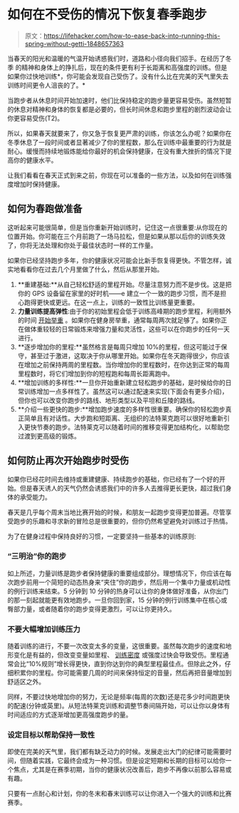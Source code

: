# 如何在不受伤的情况下恢复春季跑步

> 原文：<https://lifehacker.com/how-to-ease-back-into-running-this-spring-without-getti-1848657363>

当春天的阳光和温暖的气温开始诱惑我们时，道路和小径向我们招手。在经历了冬季 的精神和身体上的挣扎后，现在的条件更有利于长距离和高强度的训练。但是如果你过快地训练*，你可能会发现自己受伤了。没有什么比在完美的天气里失去训练时间更令人沮丧的了。*



当跑步者从休息时间开始加速时，他们比保持稳定的跑步量更容易受伤。虽然短暂的休息对精神和身体的恢复都是必要的，但长时间休息和跑步里程的剧烈波动会让你更容易受伤(T2)。

所以，如果春天就要来了，你又急于恢复更严肃的训练，你该怎么办呢？如果你在冬季休息了一段时间或者显著减少了你的里程数，那么在训练中最重要的行为就是耐心。缓慢而持续地锻炼能给你最好的机会保持健康，在没有重大挫折的情况下提高你的健康水平。

让我们看看在春天正式到来之前，你现在可以准备的一些方法，以及如何在训练强度增加时保持健康。

## **如何为春跑做准备**

这听起来可能很简单，但是当你重新开始训练时，记住这一点很重要:从你现在的位置开始。你可能在三个月前跑了一场马拉松，但是如果从那以后你的训练失效了，你将无法处理和你处于最佳状态时一样的工作量。

如果你已经坚持跑步多年，你的健康状况可能会比新手恢复得更快。不管怎样，诚实地看看你在过去几个月里做了什么，然后从那里开始。

1.  **重建基础:**从自己轻松舒适的里程开始。尽量注意努力而不是步伐。这是把你的 GPS 设备留在家里的好时机——e 建立一个一致的跑步习惯，而不是担心跑得更快或更远。在这一点上，训练的一致性比训练量更重要。
2.  **力量训练提高弹性**:由于你的初始里程会低于训练高峰期的跑步里程，利用额外的时间 [开始举重](https://strengthrunning.com/2018/01/how-to-start-lifting-weights/) 。如果你在健身房举重，通常每周两次就足够了。如果你正在做体重较轻的日常锻炼来增强力量和灵活性，这些可以在你跑步的任何一天进行。
3.  **逐步增加你的里程:**虽然格言是每周只增加 10%的里程，但这可能过于保守，甚至过于激进，这取决于你从哪里开始。如果你在冬天跑得很少，你应该在增加之前保持两周的里程数。当你增加你的里程数时，在你达到正常的每周里程数时，将它们增加到你的短程跑和每周长距离跑中。
4.  **增加训练的多样性:**一旦你开始重新建立轻松跑步的基础，是时候给你的日常训练增加一点多样性了。虽然这可以通过配速来实现(下面会有更多介绍)，但你也可以改变你跑步的路线、地形类型以及平坦和丘陵的路线。
5.  **介绍一些更快的跑步:**增加跑步速度的多样性很重要。确保你的轻松跑步真正简单且有对话性。大步跑和短距离、无组织的法特莱克跑可以很好地重新引入更快节奏的跑步。法特莱克可以随着时间的推移变得更加结构化，以帮助您过渡到更高级的锻炼。

## **如何防止再次开始跑步时受伤**

如果你已经花时间去维持或重建健康、持续跑步的基础，你已经有了一个好的开始。但是春天诱人的天气仍然会诱惑我们中的许多人去推得更长更快，超过我们身体的承受能力。

春天是几乎每个周末当地比赛开始的时候，和朋友一起跑步变得更加普遍。尽管享受跑步的乐趣和寻求新的冒险总是很重要的，但你仍然希望避免对训练过于热情。

为了在健身过程中保持良好的习惯，一定要坚持一些基本的训练原则:

### “三明治”你的跑步

如上所述，力量训练是跑步者保持健康的重要组成部分。理想情况下，你应该在每次跑步前用一个简短的动态热身来“夹住”你的跑步，然后用一个集中力量或机动性的例行训练来结束。5 分钟到 10 分钟的热身可以让你的身体做好准备，从你出门的那一刻起就能更有效地跑步。一旦你回到家，15 分钟的例行训练集中在核心或臀部力量，或者随着你的跑步变得更激烈，可以让你更持久。

### **不要大幅增加训练压力**

随着训练的进行，不要一次改变太多的变量，这很重要。虽然每次跑步的速度和地形变化是有益的，但改变变量如里程、 [训练密度](https://lifehacker.com/how-understanding-density-can-help-you-avoid-overtraini-1848265299) 或强度过快会导致受伤。里程通常会比“10%规则”增长得更快，直到你达到你的典型里程最佳点。但除此之外，仔细积累你的里程。你可能需要几周的时间来保持恒定的音量，然后再把音量增加到舒适区之外。

同样，不要过快地增加你的努力，无论是频率(每周的次数)还是花多少时间跑更快的配速(分钟或英里)。从短法特莱克训练和调整节奏间隔开始，可以让你以身体有时间适应的方式逐渐增加更高强度跑步的量。

### **设定目标以帮助保持一致性**

即使在完美的天气里，我们都有缺乏动力的时候。发展走出大门的纪律可能需要时间，但随着实践，它最终会成为一种习惯。但是设定短期和长期的目标可以给你一个焦点，尤其是在赛季初期，当你的健康状况改善后，跑步不再像以前那么容易或有趣。

只要有一点耐心和计划，你的冬末和春末训练可以让你进入一个强大的训练和比赛赛季。